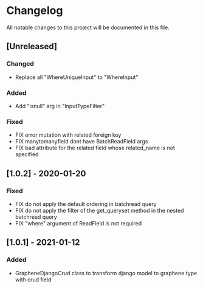 # Changelog

All notable changes to this project will be documented in this file.
## [Unreleased]

### Changed

- Replace all "WhereUniqueInput" to "WhereInput"

### Added

- Add "isnull" arg in "InputTypeFilter"

### Fixed

- FIX error mutation with related foreign key
- FIX manytomanyfield dont have BatchReadField args
- FIX bad attribute for the related field whose related_name is not specified

## [1.0.2] - 2020-01-20

### Fixed

- FIX do not apply the default ordering in batchread query
- FIX do not apply the filter of the get_queryset method in the nested batchread query
- FIX "where" argument of ReadField is not required

## [1.0.1] - 2021-01-12

### Added
- GrapheneDjangoCrud class to transform django model to graphene type with crud field
